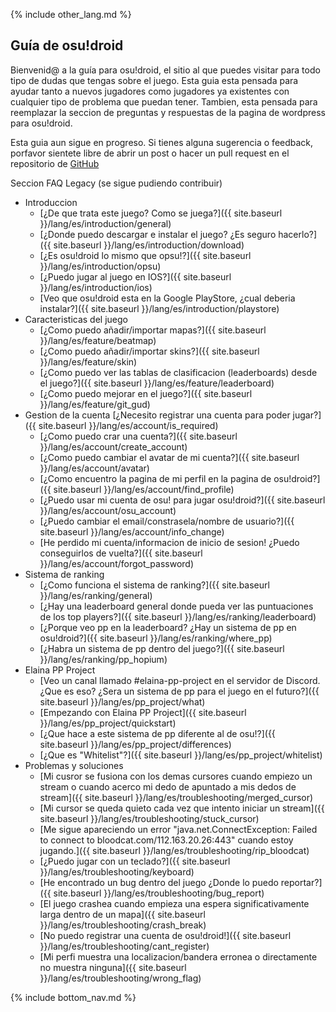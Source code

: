 {% include other_lang.md %}

## Guía de osu!droid

Bienvenid@ a la guía para osu!droid, el sitio al que puedes visitar para todo tipo de dudas que tengas sobre el juego. Esta guia esta pensada para ayudar tanto a nuevos jugadores como jugadores ya existentes con cualquier tipo de problema que puedan tener. Tambien, esta pensada para reemplazar la seccion de preguntas y respuestas de la pagina de wordpress para osu!droid.

Esta guia aun sigue en progreso. Si tienes alguna sugerencia o feedback, porfavor sientete libre de abrir un post o hacer un pull request en el repositorio de [GitHub](https://github.com/NeroYuki/osudroid-guide)

Seccion FAQ Legacy (se sigue pudiendo contribuir)

- Introduccion
    - [¿De que trata este juego? Como se juega?]({{ site.baseurl }}/lang/es/introduction/general)
    - [¿Donde puedo descargar e instalar el juego? ¿Es seguro hacerlo?]({{ site.baseurl }}/lang/es/introduction/download)
    - [¿Es osu!droid lo mismo que opsu!?]({{ site.baseurl }}/lang/es/introduction/opsu)
    - [¿Puedo jugar al juego en IOS?]({{ site.baseurl }}/lang/es/introduction/ios)
    - [Veo que osu!droid esta en la Google PlayStore, ¿cual deberia instalar?]({{ site.baseurl }}/lang/es/introduction/playstore)
- Caracteristicas del juego
    - [¿Como puedo añadir/importar mapas?]({{ site.baseurl }}/lang/es/feature/beatmap)
    - [¿Como puedo añadir/importar skins?]({{ site.baseurl }}/lang/es/feature/skin)
    - [¿Como puedo ver las tablas de clasificacion (leaderboards) desde el juego?]({{ site.baseurl }}/lang/es/feature/leaderboard)
    - [¿Como puedo mejorar en el juego?]({{ site.baseurl }}/lang/es/feature/git_gud)
- Gestion de la cuenta
    [¿Necesito registrar una cuenta para poder jugar?]({{ site.baseurl }}/lang/es/account/is_required)
    - [¿Como puedo crar una cuenta?]({{ site.baseurl }}/lang/es/account/create_account)
    - [¿Como puedo cambiar el avatar de mi cuenta?]({{ site.baseurl }}/lang/es/account/avatar)
    - [¿Como encuentro la pagina de mi perfil en la pagina de osu!droid?]({{ site.baseurl }}/lang/es/account/find_profile)
    - [¿Puedo usar mi cuenta de osu! para jugar osu!droid?]({{ site.baseurl }}/lang/es/account/osu_account)
    - [¿Puedo cambiar el email/constrasela/nombre de usuario?]({{ site.baseurl }}/lang/es/account/info_change)
    - [He perdido mi cuenta/informacion de inicio de sesion! ¿Puedo conseguirlos de vuelta?]({{ site.baseurl }}/lang/es/account/forgot_password)
- Sistema de ranking
    - [¿Como funciona el sistema de ranking?]({{ site.baseurl }}/lang/es/ranking/general)
    - [¿Hay una leaderboard general donde pueda ver las puntuaciones de los top players?]({{ site.baseurl }}/lang/es/ranking/leaderboard)
    - [¿Porque veo pp en la leaderboard? ¿Hay un sistema de pp en osu!droid?]({{ site.baseurl }}/lang/es/ranking/where_pp)
    - [¿Habra un sistema de pp dentro del juego?]({{ site.baseurl }}/lang/es/ranking/pp_hopium)
- Elaina PP Project
    - [Veo un canal llamado #elaina-pp-project en el servidor de Discord. ¿Que es eso? ¿Sera un sistema de pp para el juego en el futuro?]({{ site.baseurl }}/lang/es/pp_project/what)
    - [Empezando con Elaina PP Project]({{ site.baseurl }}/lang/es/pp_project/quickstart)
    - [¿Que hace a este sistema de pp diferente al de osu!?]({{ site.baseurl }}/lang/es/pp_project/differences)
    - [¿Que es "Whitelist"?]({{ site.baseurl }}/lang/es/pp_project/whitelist)
- Problemas y soluciones
    - [Mi cusror se fusiona con los demas cursores cuando empiezo un stream o cuando acerco mi dedo de apuntado a mis dedos de stream]({{ site.baseurl }}/lang/es/troubleshooting/merged_cursor)
    - [Mi cursor se queda quieto cada vez que intento iniciar un stream]({{ site.baseurl }}/lang/es/troubleshooting/stuck_cursor)
    - [Me sigue apareciendo un error "java.net.ConnectException: Failed to connect to bloodcat.com/112.163.20.26:443" cuando estoy jugando.]({{ site.baseurl }}/lang/es/troubleshooting/rip_bloodcat)
    - [¿Puedo jugar con un teclado?]({{ site.baseurl }}/lang/es/troubleshooting/keyboard)
    - [He encontrado un bug dentro del juego ¿Donde lo puedo reportar?]({{ site.baseurl }}/lang/es/troubleshooting/bug_report)
    - [El juego crashea cuando empieza una espera significativamente larga dentro de un mapa]({{ site.baseurl }}/lang/es/troubleshooting/crash_break)
    - [No puedo registrar una cuenta de osu!droid!]({{ site.baseurl }}/lang/es/troubleshooting/cant_register)
    - [Mi perfi muestra una localizacion/bandera erronea o directamente no muestra ninguna]({{ site.baseurl }}/lang/es/troubleshooting/wrong_flag)

{% include bottom_nav.md %}
